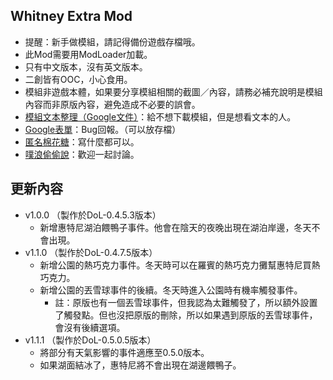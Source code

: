 ## Whitney Extra Mod
- 提醒：新手做模組，請記得備份遊戲存檔哦。
- 此Mod需要用ModLoader加載。
- 只有中文版本，沒有英文版本。
- 二創皆有OOC，小心食用。
- 模組非遊戲本體，如果要分享模組相關的截圖／內容，請務必補充說明是模組內容而非原版內容，避免造成不必要的誤會。
- [模組文本整理（Google文件）](https://docs.google.com/document/d/1yQoYOq_Tn64dyLmVLmA3p115v8DQgRyX__M0dL0847I/edit?usp=sharing)：給不想下載模組，但是想看文本的人。
- [Google表單](https://forms.gle/Ht3TkpVFPbZ4Wukp6)：Bug回報。（可以放存檔）
- [匿名棉花糖](https://marshmallow-qa.com/gwe3jm6jmight0a)：寫什麼都可以。
- [噗浪偷偷說](https://www.plurk.com/p/3fh7rpqv0i)：歡迎一起討論。

## 更新內容
- v1.0.0 （製作於DoL-0.4.5.3版本）
  - 新增惠特尼湖泊餵鴨子事件。他會在陰天的夜晚出現在湖泊岸邊，冬天不會出現。
- v1.1.0 （製作於DoL-0.4.7.5版本）
  - 新增公園的熱巧克力事件。冬天時可以在羅賓的熱巧克力攤幫惠特尼買熱巧克力。
  - 新增公園的丟雪球事件的後續。冬天時進入公園時有機率觸發事件。
    - 註：原版也有一個丟雪球事件，但我認為太難觸發了，所以額外設置了觸發點。但也沒把原版的刪除，所以如果遇到原版的丟雪球事件，會沒有後續選項。
- v1.1.1 （製作於DoL-0.5.0.5版本）
  - 將部分有天氣影響的事件適應至0.5.0版本。
  - 如果湖面結冰了，惠特尼將不會出現在湖邊餵鴨子。